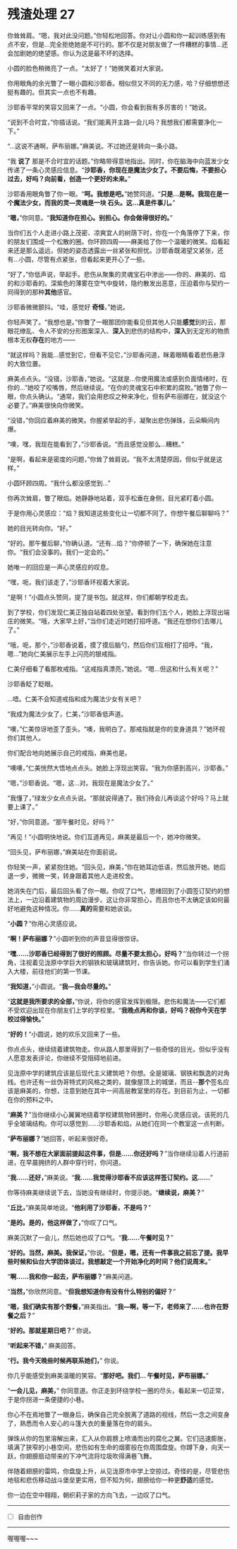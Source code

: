 # 残渣处理 27

你耸耸肩。“嗯，我对此没问题。”你轻松地回答。你对让小圆和你一起训练感到有点不安，但是...完全拒绝她是不可行的。那不仅是对朋友做了一件糟糕的事情...还会加剧她的绝望感。你认为这是最不坏的选择。

小圆的脸色稍微亮了一点。“太好了！”她微笑着对大家说。

你用眼角的余光瞥了一眼小圆和沙耶香。相似但又不同的无力感，哈？仔细想想还挺有趣的。但其实一点也不有趣。

沙耶香平常的笑容又回来了一点。“小圆，你会看到我有多厉害的！”她说。

“说到不合时宜，”你插话说。“我们能离开主路一会儿吗？我想我们都需要净化一下。” 

“...这说不通啊，萨布丽娜。”麻美说。不过她还是转向一条小路。

“我 **说了** 那是不合时宜的话题。”你略带得意地指出。同时，你在脑海中向蓝发少女传递了一条心灵感应信息。“**沙耶香，你现在是魔法少女了。不要后悔，不要担心过去，好吗？向前看，创造一个更好的未来。**” 

沙耶香用眼角瞥了你一眼。“**呵。我想是吧。**”她赞同道。“**只是...是啊。我现在是一个魔法少女，而我的灵—灵魂是一块 **石头**。这...真是件事儿。**”

“**嗯，**”你同意。“**我知道你在担心。别担心。你会做得很好的。**”

当你们五个人走进小路上茂密、凉爽宜人的树荫下时，你在一个角落停了下来，你的朋友们围成一个松散的圈。你环顾四周——麻美给了你一个温暖的微笑。焰看起来还是那么遥远，但她的姿态透露出一丝紧张和担忧。沙耶香既渴望又紧张，还有...小圆，尽管有点紧张，但看起来更开心了一些。

“好了，”你低声说，举起手。悲伤从聚集的灵魂宝石中渗出——你的、麻美的、焰的和沙耶香的。深紫色的薄雾在空气中旋转，隐约散发出恶意，压迫着你与契约一同得到的那种**其他**感官。

沙耶香微微颤抖。“哇，感觉好 **奇怪**，”她说。

你轻声笑了。“我想也是。”你瞥了一眼那团你能看见但其他人只能**感觉**到的云，那眼花缭乱、令人不安的分形图案深入、**深入**到悲伤的结构中，**深入**到无定形的物质根本无权**存在**的地方——

“就这样吗？我能...感觉到它，但看不见它，”沙耶香问道，眯着眼睛看着悲伤悬浮的大致位置。

麻美点点头。“没错，沙耶香，”她说。“这就是...你使用魔法或感到负面情绪时，在你的...”她咬了咬嘴唇，然后继续说。“在你的灵魂宝石中积累的腐败。”她瞥了你一眼，你点头确认。“通常，我们会用悲叹之种来净化，但有萨布丽娜在，就没这个必要了。”麻美很快向你微笑。

“没错，”你回应着麻美的微笑。你握紧举起的手，凝聚出悲伤弹珠，云朵瞬间内爆。

“噢，嘿，我现在能看到了，”沙耶香说。“而且感觉没那么...糟糕。”

“是啊，看起来是密度的问题，”你耸了耸肩说。“我不太清楚原因，但似乎就是这样。”

小圆环顾四周。“我什么都没感觉到...”

你再次耸肩，瞥了眼焰。她静静地站着，双手松垂在身侧，目光紧盯着小圆。

于是你用心灵感应：“焰？我知道这些变化让一切都不同了。你想午餐后聊聊吗？”

她的目光转向你。“好。”

“好的。那午餐后聊，”你确认道。“还有...焰？”你停顿了一下，确保她在注意你。“我们会没事的。我们一定会的。”

她唯一的回应是一声心灵感应的叹息。

“嘿，呃，我们该走了，”沙耶香环视着大家说。

“是啊！”小圆点头赞同，提了提书包。就这样，你们都朝学校走去。

到了学校，你们发现仁美正独自站着四处张望。看到你们五个人，她脸上浮现出端庄的微笑。“哦，大家早上好，”当你们走近时她打招呼道。“我还在想你们去哪儿了。”

“哦，呃，那个，”沙耶香说着，摸了摸后脑勺，然后你们互相打了招呼。“我，嗯...”她向仁美展示左手上闪亮的银戒指。

仁美仔细看了看那枚戒指。“这戒指真漂亮，”她说。“嗯...但这和什么有关呢？”

沙耶香眨了眨眼。

...唔。仁美不会知道戒指和成为魔法少女有关吧？

“我成为魔法少女了，仁美，”沙耶香低声道。

“噢，”仁美惊讶地歪了歪头。“噢，我明白了。那戒指就是你的变身道具？”她环视你们其他人。

你们配合地向她展示自己的戒指，麻美也是。

“噢噢，”仁美恍然大悟地点点头。她脸上浮现出笑容。“我为你感到高兴，沙耶香。”

“嗯，”沙耶香说。“嗯，这...对。我现在是魔法少女了。”

“我懂了，”绿发少女点点头说。“那就说得通了。我们待会儿再谈这个好吗？马上就要上课了。”

“好，”你同意道。“那午餐时见，好吗？”

“再见！”小圆明快地说。你们互道再见，麻美是最后一个，她冲你微笑。

“回头见，萨布丽娜，”麻美站在你面前说。

你轻笑一声，紧紧抱住她。“回头见，麻美，”你在她耳边低语，然后放开她。她后退一步，微微一笑，转身跟着其他人走进校舍。

她消失在门后，最后回头看了你一眼。你叹了口气，思绪回到了小圆签订契约的想法上，一边沿着建筑物的周边漫步。这让你非常担心，而且你也不太确定该如何最好地避免这种情况。你......**真的**需要和她谈谈。

“**小圆？**”你用心灵感应说。

“**啊！萨布丽娜？**”小圆听到你的声音显得很惊讶。

“**嘿......沙耶香已经得到了很好的照顾。尽量不要太担心，好吗？**”当你转过一个拐角，注视着见泷原中学巨大的钢铁和玻璃建筑时，你告诉她。你可以看到学生们涌入大楼，前往他们的第一节课。

“**我知道，**”小圆说。“**我—我会尽量的。**”

“**这就是我所要求的全部，**”你说，将你的感官发挥到极限。悲伤和魔法——它们都不受欢迎出现在你朋友们上学的学校里。“**我晚点再和你谈，好吗？祝你今天在学校过得愉快。**”

“**好的！**”小圆说，她的欢乐又回来了一些。

你点点头，继续绕着建筑物走。你从路人那里得到了一些奇怪的目光，但似乎没有人愿意发表评论，你继续不受阻碍地前进。

见泷原中学的建筑应该是后现代主义建筑吧？你想。全是玻璃、钢铁和飘逸的对角线。也许还有一丝伪哥特式的风格之类的，就像屋顶上的城堡，而且--**那个**签名应该是麻美的，你想，注意到她在其中一间高层教室里的存在。到目前为止，一切都在你的预料之中。

“**麻美？**”当你继续小心翼翼地绕着学校建筑物转圈时，你用心灵感应说。该死的几乎全玻璃结构。你可以感觉到......沙耶香和焰，从她们在同一个教室这一点判断。

“**萨布丽娜？**”她回答，听起来很好奇。

“**啊，我不想在大家面前提起这件事，但是......你还好吗？**”当你继续沿着人行道前进，在早晨拥挤的人群中穿行时，你问道。

“**我......还好，**”麻美说。“**我......我觉得沙耶香不应该这样签订契约。这......**”

你等待麻美继续说下去，当她没有继续时，你提示她。“**继续说，麻美？**”

“**丘比，**”麻美简单地说。“**他利用了沙耶香，不是吗？**”

“**是的。是的，他这样做了，**”你叹了口气。

麻美沉默了一会儿，然后她也叹了口气。“**我......午餐时见？**”

“**好的。当然，麻美。我保证，**”你说。“**但是，嗯，还有一件事我之前忘了提。我早些时候和仙台大学团体谈过，我想敲定一个开始净化的时间？他们说周末。**”

“**啊......我和你一起去，萨布丽娜？**”麻美问道。

“**当然，**”你欣然同意。“**但我想知道你有没有什么特别的偏好？**”

“**嗯，我们确实有那个野餐，**”麻美指出。“**我—啊，等一下，老师来了......也许在野餐之后？**”

“**好的。那就星期日吧？**” 你说。

“**听起来不错，**” 麻美回答。

“**行。我今天晚些时候再联系她们，**” 你说。

你几乎能感受到麻美温暖的笑容。“**那好吧。我们... 午餐时见，萨布丽娜。**”

“**一会儿见，麻美，**” 你同意道。你正走到环绕学校一圈的尽头，看起来一切正常，于是你拐进一条便捷的小巷。

你心不在焉地瞥了一眼身后，确保自己完全脱离了道路的视线，然后一念之间变身了，熟悉而令人安心的斗篷大衣的重量落在你的肩头。

弹珠从你的包里溶解出来，汇入从你肩膀上喷涌而出的腐化之翼。它们迅速膨胀，填满了狭窄的小巷空间，悲伤如有生命的烟雾般在你周围盘旋。你蹲下身，向天一跃，你翅膀扇动带来的下冲气流将垃圾吹得满巷飞舞。

伴随着翅膀的雷鸣，你盘旋上升，从见泷原市中学上空掠过。奇怪的是，尽管悲伤地毯和悲伤移动战斗堡垒更实用，但不知为何，翅膀给你一种更**舒适**的感觉。

你一边在空中翱翔，朝织莉子家的方向飞去，一边叹了口气。

---

- [ ] 自由创作

---

喔喔喔~~~
